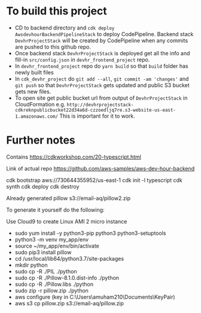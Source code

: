 # To build this project
- CD to backend directory and `cdk deploy AwsdevhourBackendPipelineStack` to deploy CodePipeline. Backend stack `DevhrProjectStack` will be created by CodePipeline when any commits are pushed to this github repo.
- Once backend stack `DevhrProjectStack` is deployed get all the info and fill-in `src/config.json` in `devhr_frontend_project` repo.
- In `devhr_frontend_project` repo do `yarn build` so that `build` folder has newly built files
- In `cdk_devhr_project` do `git add --all`, `git commit -am 'changes'` and `git push` so that `DevhrProjectStack` gets updated and public S3 bucket gets new files. 
- To open site get public bucket url from output of `DevhrProjectStack` in CloudFormation
e.g. `http://devhrprojectstack-cdkreknpublicbucket22d34a6d-czzoedljq7re.s3-website-us-east-1.amazonaws.com/` This is important for it to work.

# Further notes
Contains https://cdkworkshop.com/20-typescript.html 

Link of actual repo https://github.com/aws-samples/aws-dev-hour-backend

cdk bootstrap aws://730644355952/us-east-1
cdk init -l typescript
cdk synth
cdk deploy
cdk destroy

Already generated pillow s3://email-aq/pillow2.zip

To generate it yourself do the following:

Use Cloud9 to create Linux AMI 2 micro instance

+ sudo yum install -y python3-pip python3 python3-setuptools
+ python3 -m venv my_app/env
+ source ~/my_app/env/bin/activate
+ sudo pip3 install pillow
+ cd /usr/local/lib64/python3.7/site-packages
+ mkdir python
+ sudo cp -R ./PIL ./python
+ sudo cp -R ./Pillow-8.1.0.dist-info ./python
+ sudo cp -R ./Pillow.libs ./python
+ sudo zip -r pillow.zip ./python 
+ aws configure (key in C:\Users\amuham210\Documents\KeyPair)
+ aws s3 cp pillow.zip s3://email-aq/pillow.zip

